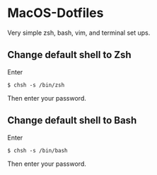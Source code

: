 # MacOS-Dotfiles

Very simple zsh, bash, vim, and terminal set ups.

## Change default shell to Zsh

Enter

```
$ chsh -s /bin/zsh
```

Then enter your password.

## Change default shell to Bash

Enter

```
$ chsh -s /bin/bash
```

Then enter your password.
